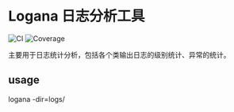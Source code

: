 # Logana 日志分析工具
![CI](https://github.com/akelio-zhang/logana/actions/workflows/go.yml/badge.svg)
![Coverage](https://img.shields.io/badge/Coverage-0-red)

主要用于日志统计分析，包括各个类输出日志的级别统计、异常的统计。


## usage
logana -dir=logs/
